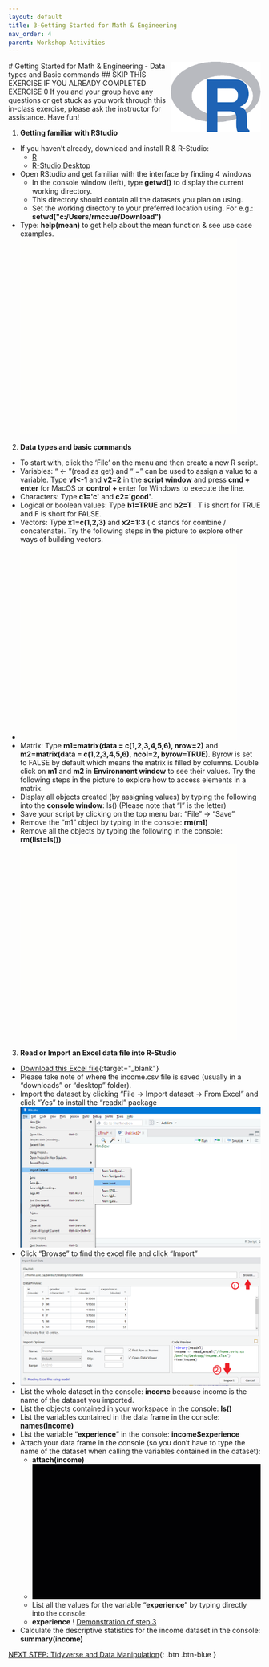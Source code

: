 ```yaml
---
layout: default
title: 3-Getting Started for Math & Engineering
nav_order: 4
parent: Workshop Activities
---
```

<img src="images/rstudio-basics-01.png" style="float:right;width:180px;" alt="rstudio logo"> 
# Getting Started for Math & Engineering - Data types and Basic commands
## SKIP THIS EXERCISE IF YOU ALREADY COMPLETED EXERCISE 0
If you and your group have any questions or get stuck as you work through this in-class exercise, please ask the instructor for assistance.  Have fun!

1. **Getting familiar with RStudio** 
- If you haven’t already, download and install R & R-Studio: 
    - [R](http://cran.stat.sfu.ca/)
    - [R-Studio Desktop](https://www.rstudio.com/products/rstudio/download/)
- Open RStudio and get familiar with the interface by finding 4 windows
    - In the console window (left), type **getwd()** to display the current working directory.
    - This directory should contain all the datasets you plan on using.
    - Set the working directory to your preferred location using. For e.g.: **setwd("c:/Users/rmccue/Download")**
- Type: **help(mean)** to get help about the mean function & see use case examples.<br>
![Demonstration of Step 1](images/rstudio-basics-02.gif)
2. **Data types and basic commands**
- To start with, click the ‘File’ on the menu and then create a new R script.
- Variables: “ <- ”(read as get) and “ =” can be used to assign a value to a variable. Type **v1<-1**  and **v2=2**  in the **script window** and press **cmd + enter** for MacOS or **control +** enter for Windows to execute the line. 
- Characters: Type **c1='c'**  and **c2='good'**.
- Logical or boolean values: Type **b1=TRUE** and **b2=T** . T is short for TRUE and F is short for FALSE.
- Vectors: Type **x1=c(1,2,3)** and **x2=1:3** ( c stands for combine / concatenate). Try the following steps in the picture to explore other ways of building vectors.
- ![Adding above values, characters, logical values, vectors](images/rstudio-basics-03.gif)
- Matrix: Type **m1=matrix(data = c(1,2,3,4,5,6), nrow=2)** and **m2=matrix(data = c(1,2,3,4,5,6)**, **ncol=2, byrow=TRUE)**. Byrow is set to FALSE by default which means the matrix is filled by columns. Double click on **m1** and **m2** in **Environment window** to see their values. Try the following steps in the picture to explore how to access elements in a matrix.
- Display all objects created (by assigning values) by typing the following into the **console window**: ls() (Please note that “l” is the letter)
- Save your script by clicking on the top menu bar: “File” -> “Save”
- Remove the “m1” object by typing in the console: **rm(m1)**
- Remove all the objects by typing the following in the console: **rm(list=ls())**
![Demonstration of matrix data](images/rstudio-basics-04.gif)
3. **Read or Import an Excel data file into R-Studio**
- [Download this Excel file](docs/income.xlsx){:target="_blank"}
- Please take note of where the income.csv file is saved (usually in a “downloads” or “desktop” folder).
- Import the dataset by clicking “File -> Import dataset -> From Excel” and click “Yes” to install the “readxl” package
![Image of Import menu](images/rstudio-basics-05.png)
- Click “Browse” to find the excel file and click “Import”
- ![Browse and Import menu](images/rstudio-basics-06.png)
- List the whole dataset in the console: **income** because income is the name of the dataset you imported.
- List the objects contained in your workspace in the console: **ls()**
- List the variables contained in the data frame in the console: **names(income)**
- List the variable “**experience**” in the console: **income$experience**
- Attach your data frame in the console (so you don’t have to type the name of the dataset when calling the variables contained in the dataset):
    - **attach(income)**
    - ![Demonstration of Importing data](images/rstudio-basics-07.gif)  
    - List all the values for the variable “**experience**” by typing directly into the console: 
    - **experience**
! [Demonstration of step 3](images/rstudio-basics-08.gif)
- Calculate the descriptive statistics for the income dataset in the console: **summary(income)**

[NEXT STEP: Tidyverse and Data Manipulation](tidyverse-data.html){: .btn .btn-blue }
